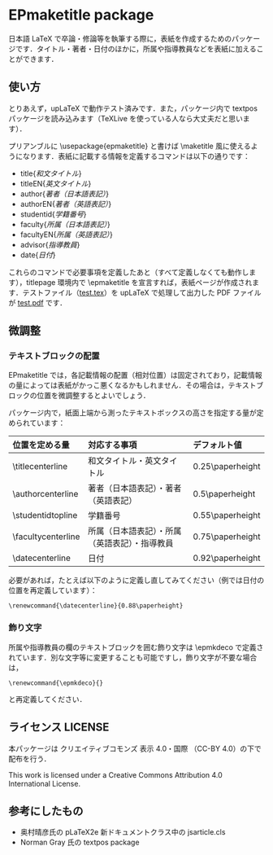 # EPmaketitle package

日本語 LaTeX で卒論・修論等を執筆する際に，表紙を作成するためのパッケージです．タイトル・著者・日付のほかに，所属や指導教員などを表紙に加えることができます．

## 使い方

とりあえず，upLaTeX で動作テスト済みです．また，パッケージ内で textpos パッケージを読み込みます（TeXLive を使っている人なら大丈夫だと思います）．

プリアンブルに \usepackage{epmaketitle} と書けば \maketitle 風に使えるようになります．表紙に記載する情報を定義するコマンドは以下の通りです：

- title{*和文タイトル*}
- titleEN{*英文タイトル*}
- author{*著者（日本語表記）*}
- authorEN{*著者（英語表記）*}
- studentid{*学籍番号*}
- faculty{*所属（日本語表記）*}
- facultyEN{*所属（英語表記）*}
- advisor{*指導教員*}
- date{*日付*}

これらのコマンドで必要事項を定義したあと（すべて定義しなくても動作します），titlepage 環境内で \epmaketitle を宣言すれば，表紙ページが作成されます．テストファイル（[test.tex](https://github.com/matryo-sika/epmaketitle/blob/master/test.tex)）を upLaTeX で処理して出力した PDF ファイルが [test.pdf](https://github.com/matryo-sika/epmaketitle/blob/master/test.pdf) です．

## 微調整

### テキストブロックの配置

EPmaketitle では，各記載情報の配置（相対位置）は固定されており，記載情報の量によっては表紙がかっこ悪くなるかもしれません．その場合は，テキストブロックの位置を微調整するとよいでしょう．

パッケージ内で，紙面上端から測ったテキストボックスの高さを指定する量が定められています：

|位置を定める量|対応する事項|デフォルト値|
|:---|:---|:---|
|\titlecenterline|和文タイトル・英文タイトル|0.25\paperheight|
|\authorcenterline|著者（日本語表記）・著者（英語表記）|0.5\paperheight|
|\studentidtopline|学籍番号|0.55\paperheight|
|\facultycenterline|所属（日本語表記）・所属（英語表記）・指導教員|0.75\paperheight|
|\datecenterline|日付|0.92\paperheight|

必要があれば，たとえば以下のように定義し直してみてください（例では日付の位置を再定義しています）：
```TeX:
\renewcommand{\datecenterline}{0.88\paperheight}
```

### 飾り文字

所属や指導教員の欄のテキストブロックを囲む飾り文字は \epmkdeco で定義されています．別な文字等に変更することも可能ですし，飾り文字が不要な場合は，
```TeX:
\renewcommand{\epmkdeco}{}
```
と再定義してください．

## ライセンス LICENSE
本パッケージは クリエイティブコモンズ 表示 4.0・国際 （CC-BY 4.0）の下で配布を行う．

This work is licensed under a Creative Commons Attribution 4.0 International License.

## 参考にしたもの
- 奥村晴彦氏の pLaTeX2e 新ドキュメントクラス中の jsarticle.cls
- Norman Gray 氏の textpos package
